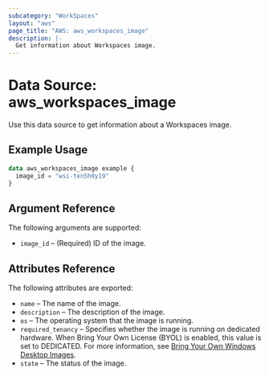 ```yaml
---
subcategory: "WorkSpaces"
layout: "aws"
page_title: "AWS: aws_workspaces_image"
description: |-
  Get information about Workspaces image.
---
```


# Data Source: aws_workspaces_image

Use this data source to get information about a Workspaces image.

## Example Usage

```terraform
data aws_workspaces_image example {
  image_id = "wsi-ten5h0y19"
}
```

## Argument Reference

The following arguments are supported:

* `image_id` – (Required) ID of the image.

## Attributes Reference

The following attributes are exported:

* `name` – The name of the image.
* `description` – The description of the image.
* `os` – The operating system that the image is running.
* `required_tenancy` – Specifies whether the image is running on dedicated hardware. When Bring Your Own License (BYOL) is enabled, this value is set to DEDICATED. For more information, see [Bring Your Own Windows Desktop Images](https://docs.aws.amazon.com/workspaces/latest/adminguide/byol-windows-images.html).
* `state` – The status of the image.
